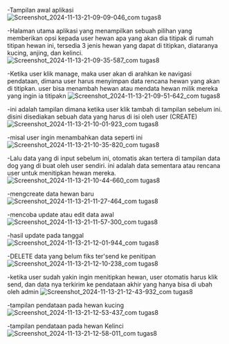 -Tampilan awal aplikasi
![Screenshot_2024-11-13-21-09-09-046_com tugas8](https://github.com/user-attachments/assets/6b4e41ea-7e5a-4809-8d62-0eb7e395837a)

-Halaman utama aplikasi yang menampilkan sebuah pilihan yang memberikan opsi kepada user hewan apa yang akan dia titipak di rumah titipan hewan ini, tersedia 3 jenis hewan yang dapat di titipkan, diataranya kucing, anjing, dan kelinci.
![Screenshot_2024-11-13-21-09-35-587_com tugas8](https://github.com/user-attachments/assets/201b69b6-d9b4-4476-aa98-94acff144f1a)

-Ketika user klik manage, maka user akan di arahkan ke navigasi pendataan, dimana user harus menyimpan data rencana hewan yang akan di titipkan. user bisa menambah hewan atau mendata hewan milik mereka yang ingin ia titipakn
![Screenshot_2024-11-13-21-09-51-642_com tugas8](https://github.com/user-attachments/assets/babc0081-602b-4b6c-a7a4-d43532b28d07)

-ini adalah tampilan dimana ketika user klik tambah di tampilan sebelum ini. disini disediakan sebuah data yang harus di isi oleh user (CREATE)
![Screenshot_2024-11-13-21-10-01-923_com tugas8](https://github.com/user-attachments/assets/f5390289-dc43-4d45-a318-8501a28e71f8)

-misal user ingin menambahkan data seperti ini
![Screenshot_2024-11-13-21-10-35-820_com tugas8](https://github.com/user-attachments/assets/e99b10f8-52c5-400e-a890-d715362952eb)

-Lalu data yang di input sebelum ini, otomatis akan tertera di tampilan data dog yang di buat oleh user sendiri. ini adalah data sementara atau rencana user untuk menitipkan hewan mereka.
![Screenshot_2024-11-13-21-10-44-660_com tugas8](https://github.com/user-attachments/assets/95317d57-aff0-4a75-a7c1-ecc3e579763e)

-mengcreate data hewan baru
![Screenshot_2024-11-13-21-11-27-464_com tugas8](https://github.com/user-attachments/assets/e1846654-41ca-497d-9c77-aa235df24600)

-mencoba update atau edit data awal
![Screenshot_2024-11-13-21-11-57-300_com tugas8](https://github.com/user-attachments/assets/bf7359b3-0284-4792-9249-05d3ddaa7e09)

-hasil update pada tanggal
![Screenshot_2024-11-13-21-12-01-944_com tugas8](https://github.com/user-attachments/assets/f2b46e3d-340f-4248-bee8-ccb0465361ba)

-DELETE data yang belum fiks ter'send ke penitipan
![Screenshot_2024-11-13-21-12-10-238_com tugas8](https://github.com/user-attachments/assets/87f61902-db5a-436c-ae16-42eb7d7ae378)

-ketika user sudah yakin ingin menitipkan hewan, user otomatis harus klik send, dan data nya terkirim ke pendataan akhir yang hanya bisa di ubah oleh admin
![Screenshot_2024-11-13-21-12-43-932_com tugas8](https://github.com/user-attachments/assets/b4a73649-5d1b-45b8-a99b-f8df3fba23d6)

-tampilan pendataan pada hewan kucing
![Screenshot_2024-11-13-21-12-53-437_com tugas8](https://github.com/user-attachments/assets/a092f0e0-07c3-4c6c-b0b4-b07a3af6c14b)

-tampilan pendataan pada hewan Kelinci
![Screenshot_2024-11-13-21-12-58-011_com tugas8](https://github.com/user-attachments/assets/0922a1d5-e836-41cc-a9fb-307c9f4643f5)

